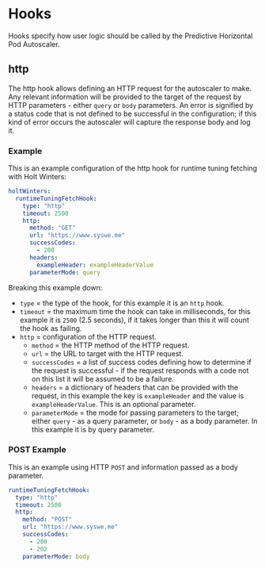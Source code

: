 # Hooks

Hooks specify how user logic should be called by the Predictive Horizontal Pod Autoscaler.

## http

The http hook allows defining an HTTP request for the autoscaler to make. Any relevant information will be provided to
the target of the request by HTTP parameters - either `query` or `body` parameters. An error is signified by a status
code that is not defined to be successful in the configuration; if this kind of error occurs the autoscaler will
capture the response body and log it.

### Example

This is an example configuration of the http hook for runtime tuning fetching with Holt Winters:

```yaml
holtWinters:
  runtimeTuningFetchHook:
    type: "http"
    timeout: 2500
    http:
      method: "GET"
      url: "https://www.syswe.me"
      successCodes:
        - 200
      headers:
        exampleHeader: exampleHeaderValue
      parameterMode: query
```

Breaking this example down:

- `type` = the type of the hook, for this example it is an `http` hook.
- `timeout` = the maximum time the hook can take in milliseconds, for this
  example it is `2500` (2.5 seconds), if it takes longer than this it will count
  the hook as failing.
- `http` = configuration of the HTTP request.
  - `method` = the HTTP method of the HTTP request.
  - `url` = the URL to target with the HTTP request.
  - `successCodes` = a list of success codes defining how to determine if the
    request is successful - if the request responds with a code not on this list
    it will be assumed to be a failure.
  - `headers` = a dictionary of headers that can be provided with the request,
    in this example the key is `exampleHeader` and the value is
    `exampleHeaderValue`. This is an optional parameter.
  - `parameterMode` = the mode for passing parameters to the target; either
    `query` - as a query parameter, or `body` - as a body parameter. In this
    example it is by query parameter.

### POST Example

This is an example using HTTP `POST` and information passed as a body parameter.

```yaml
runtimeTuningFetchHook:
  type: "http"
  timeout: 2500
  http:
    method: "POST"
    url: "https://www.syswe.me"
    successCodes:
      - 200
      - 202
    parameterMode: body
```
